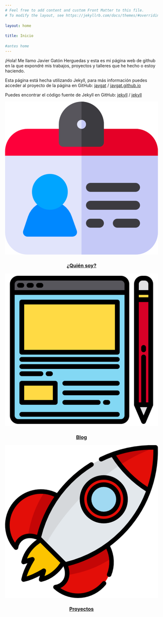 ```yaml
---
# Feel free to add content and custom Front Matter to this file.
# To modify the layout, see https://jekyllrb.com/docs/themes/#overriding-theme-defaults

layout: home

title: Inicio

#antes home
---
```


¡Hola! Me llamo Javier Gatón Herguedas y esta es mi página web de github
en la que expondré mis trabajos, proyectos y talleres que he hecho
o estoy haciendo.

Esta página está hecha utilizando Jekyll, para más información
puedes acceder al proyecto de la página en GitHub:
[javgat](https://github.com/javgat) /
[javgat.github.io](https://github.com/javgat/javgat.github.io)

Puedes encontrar el código fuente de Jekyll en GitHub:
[jekyll][jekyll-organization] /
[jekyll](https://github.com/jekyll/jekyll)

[jekyll-organization]: https://github.com/jekyll

<div class="container">
<div class="row">
  <div class="col-4">
    <div class="card p-3">
      <!--<div class="card-header">
        ¿Quién soy?
      </div>-->
      <a class="card-block stretched-link text-decoration-none" href="about">
         <img src="/img/id.png" class="card-img-top" alt="Icono de quién soy">
        <div class="card-body">
          <h3 class="card-title" align="center">¿Quién soy?</h3>
        </div>
      </a>
    </div>
  </div>
  <div class="col-4">
    <div class="card p-3">
      <!--<div class="card-header">
        Blog
      </div>-->
      <a class="card-block stretched-link text-decoration-none" href="blog">
         <img src="/img/blog.png" class="card-img-top" alt="Icono de quién soy">
        <div class="card-body">
          <h3 class="card-title" align="center">Blog</h3>
        </div>
      </a>
    </div>
  </div>
  <div class="col-4">
    <div class="card p-3">
      <!--<div class="card-header">
	Proyectos
      </div>-->
      <a class="card-block stretched-link text-decoration-none" href="projects">
         <img src="/img/cohete.png" class="card-img-top" alt="Icono de quién soy">
        <div class="card-body">
          <h3 class="card-title" align="center">Proyectos</h3>
        </div>
      </a>
    </div>
  </div>
</div>
</div>
